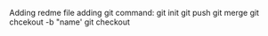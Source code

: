 Adding redme file
adding git command:
git init
git push
git merge
git chcekout -b "name'
git checkout
